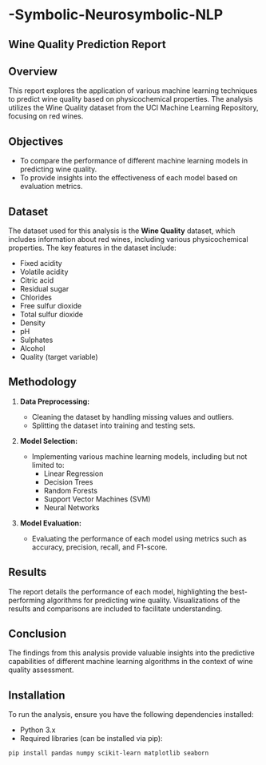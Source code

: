 # -Symbolic-Neurosymbolic-NLP

## Wine Quality Prediction Report

## Overview

This report explores the application of various machine learning techniques to predict wine quality based on physicochemical properties. The analysis utilizes the Wine Quality dataset from the UCI Machine Learning Repository, focusing on red wines.

## Objectives

- To compare the performance of different machine learning models in predicting wine quality.
- To provide insights into the effectiveness of each model based on evaluation metrics.

## Dataset

The dataset used for this analysis is the **Wine Quality** dataset, which includes information about red wines, including various physicochemical properties. The key features in the dataset include:

- Fixed acidity
- Volatile acidity
- Citric acid
- Residual sugar
- Chlorides
- Free sulfur dioxide
- Total sulfur dioxide
- Density
- pH
- Sulphates
- Alcohol
- Quality (target variable)

## Methodology

1. **Data Preprocessing:**
   - Cleaning the dataset by handling missing values and outliers.
   - Splitting the dataset into training and testing sets.

2. **Model Selection:**
   - Implementing various machine learning models, including but not limited to:
     - Linear Regression
     - Decision Trees
     - Random Forests
     - Support Vector Machines (SVM)
     - Neural Networks

3. **Model Evaluation:**
   - Evaluating the performance of each model using metrics such as accuracy, precision, recall, and F1-score.

## Results

The report details the performance of each model, highlighting the best-performing algorithms for predicting wine quality. Visualizations of the results and comparisons are included to facilitate understanding.

## Conclusion

The findings from this analysis provide valuable insights into the predictive capabilities of different machine learning algorithms in the context of wine quality assessment.

## Installation

To run the analysis, ensure you have the following dependencies installed:

- Python 3.x
- Required libraries (can be installed via pip):

```bash
pip install pandas numpy scikit-learn matplotlib seaborn
